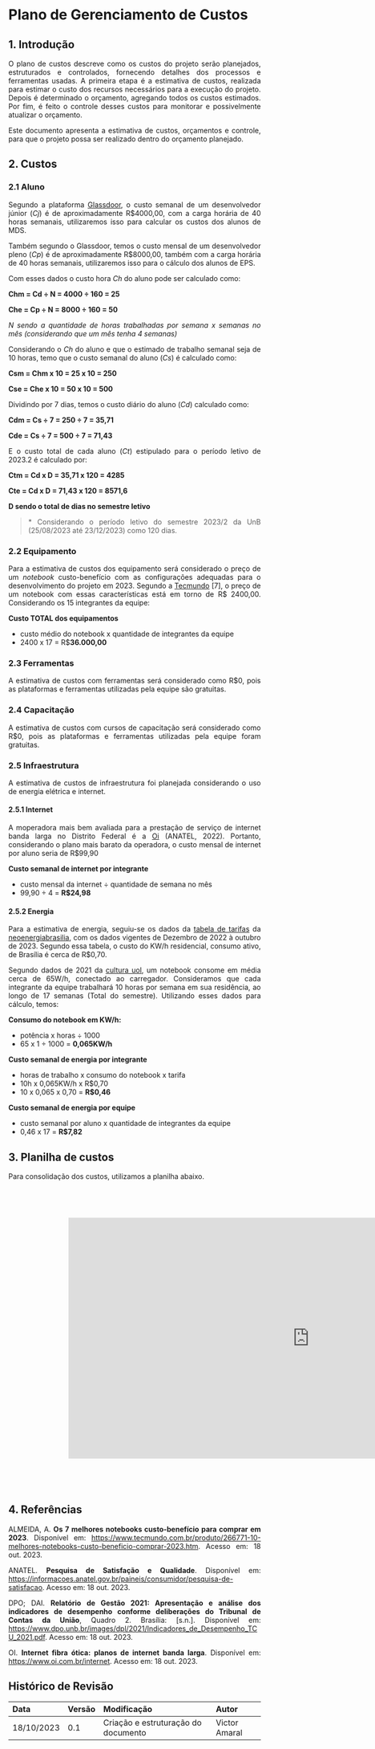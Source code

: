 # Plano de Gerenciamento de Custos
<style>body {text-align: justify}</style>

## 1. Introdução 
O plano de custos descreve como os custos do projeto serão planejados, estruturados e controlados, fornecendo detalhes dos processos e ferramentas usadas. A primeira etapa é a estimativa de custos, realizada para estimar o custo dos recursos necessários para a execução do projeto. Depois é determinado o orçamento, agregando todos os custos estimados. Por fim, é feito o controle desses custos para monitorar e possivelmente atualizar o orçamento.

Este documento apresenta a estimativa de custos, orçamentos e controle, para que o projeto possa ser realizado dentro do orçamento planejado.

## 2. Custos
### 2.1 Aluno
Segundo a plataforma [Glassdoor](https://www.glassdoor.com.br/Salários/desenvolvedor-júnior-salário-SRCH_KO0,20.htm), o custo semanal de um desenvolvedor júnior (_Cj_) é de aproximadamente R$4000,00, com a carga horária de 40 horas semanais, utilizaremos isso para calcular os custos dos alunos de MDS. 

Também segundo o Glassdoor, temos o custo mensal de um desenvolvedor pleno (_Cp_) é de aproximadamente R$8000,00, também com a carga horária de 40 horas semanais, utilizaremos isso para o cálculo dos alunos de EPS.

Com esses dados o custo hora _Ch_ do aluno pode ser calculado como:

**Chm = Cd ÷ N = 4000 ÷ 160 = 25**

**Che = Cp ÷ N = 8000 ÷ 160 = 50**

*N sendo a quantidade de horas trabalhadas por semana x semanas no mês (considerando que um mês tenha 4 semanas)*

Considerando o _Ch_ do aluno e que o estimado de trabalho semanal seja de 10 horas, temo que o custo semanal do aluno (_Cs_) é calculado como:

**Csm = Chm x 10 = 25 x 10 = 250**

**Cse = Che x 10 = 50 x 10 = 500**

Dividindo por 7 dias, temos o custo diário do aluno (_Cd_) calculado como:

**Cdm = Cs ÷ 7 = 250 ÷ 7 = 35,71**

**Cde = Cs ÷ 7 = 500 ÷ 7 = 71,43**

E o custo total de cada aluno (_Ct_) estipulado para o período letivo de 2023.2 é calculado por:

**Ctm = Cd x D = 35,71 x 120 = 4285**

**Cte = Cd x D = 71,43 x 120 = 8571,6**

**D sendo o total de dias no semestre letivo**

> \* Considerando o período letivo do semestre 2023/2 da UnB (25/08/2023 até 23/12/2023) como 120 dias.  

### 2.2 Equipamento
Para a estimativa de custos dos equipamento será considerado o preço de um _notebook_ custo-benefício com as configurações adequadas para o desenvolvimento do projeto em 2023. Segundo a [Tecmundo](https://www.tecmundo.com.br/produto/266771-10-melhores-notebooks-custo-beneficio-comprar-2023.htm) [7], o preço de um notebook com essas características está em torno de R$ 2400,00. Considerando os 15 integrantes da equipe:

**Custo TOTAL dos equipamentos**
* custo médio do notebook x quantidade de integrantes da equipe
* 2400 x 17 = R$**36.000,00**

### 2.3 Ferramentas
A estimativa de custos com ferramentas será considerado como R$0, pois as plataformas e ferramentas utilizadas pela equipe são gratuitas.

### 2.4 Capacitação
A estimativa de custos com cursos de capacitação será considerado como R$0, pois as plataformas e ferramentas utilizadas pela equipe foram gratuitas.


### 2.5 Infraestrutura
A estimativa de custos de infraestrutura foi planejada considerando o uso de energia elétrica e internet.

#### 2.5.1 Internet
A moperadora mais bem avaliada para a prestação de serviço de internet banda larga no Distrito Federal é a [Oi](https://www.oi.com.br/internet) (ANATEL, 2022). Portanto, considerando o plano mais barato da operadora, o custo mensal de internet por aluno seria de R$99,90

**Custo semanal de internet por integrante**
* custo mensal da internet ÷ quantidade de semana no mês
* 99,90 ÷ 4 = **R$24,98**

#### 2.5.2 Energia
Para a estimativa de energia, seguiu-se os dados da [tabela de tarifas](https://www.neoenergiabrasilia.com.br/residencial-e-rural/Documents/tafiras%20vigentes/01_nbsb_tarifas_energia_eletrica_grupoB_nov_2022_reh3134.pdf) da [neoenergiabrasilia](https://www.neoenergiabrasilia.com.br/Paginas/default.aspx), com os dados vigentes de Dezembro de 2022 à outubro de 2023. Segundo essa tabela, o custo do KW/h residencial, consumo ativo, de Brasília é cerca de R$0,70.

Segundo dados de 2021 da [cultura uol](https://cultura.uol.com.br/noticias/26097_6-maneiras-de-economizar-na-conta-de-luz-do-home-office.html), um notebook consome em média cerca de 65W/h, conectado ao carregador. Consideramos que cada integrante da equipe trabalhará 10 horas por semana em sua residência, ao longo de 17 semanas (Total do semestre). Utilizando esses dados para cálculo, temos:

**Consumo do notebook em KW/h:**
* potência x horas ÷ 1000  
* 65 x 1 ÷ 1000 = **0,065KW/h**

**Custo semanal de energia por integrante**

* horas de trabalho x consumo do notebook x tarifa
* 10h x 0,065KW/h x R$0,70
* 10 x 0,065 x 0,70 = **R$0,46**

**Custo semanal de energia por equipe**
* custo semanal por aluno x quantidade de integrantes da equipe
* 0,46 x 17 = **R$7,82**


## 3. Planilha de custos
Para consolidação dos custos, utilizamos a planilha abaixo.

<iframe width="1200" height="600" style="-webkit-transform:scale(0.8);-moz-transform-scale(0.8);" frameborder="0" scrolling="yes" src="https://docs.google.com/spreadsheets/d/1NGDqhFQa5XDPp-3fmC6r5sc7z3ChM2rYw2H5mmErnWk/edit?usp=sharing"></iframe>

## 4. Referências
ALMEIDA, A. **Os 7 melhores notebooks custo-benefício para comprar em 2023**. Disponível em: <https://www.tecmundo.com.br/produto/266771-10-melhores-notebooks-custo-beneficio-comprar-2023.htm>. Acesso em: 18 out. 2023. 

ANATEL. **Pesquisa de Satisfação e Qualidade**. Disponível em: <https://informacoes.anatel.gov.br/paineis/consumidor/pesquisa-de-satisfacao>. Acesso em: 18 out. 2023.

DPO; DAI. **Relatório de Gestão 2021: Apresentação e análise dos indicadores de desempenho conforme deliberações do Tribunal de Contas da União**, Quadro 2. Brasília: [s.n.]. Disponível em: <https://www.dpo.unb.br/images/dpl/2021/Indicadores_de_Desempenho_TCU_2021.pdf>. Acesso em: 18 out. 2023.

OI. **Internet fibra ótica: planos de internet banda larga**. Disponível em: <https://www.oi.com.br/internet>. Acesso em: 18 out. 2023.

## Histórico de Revisão
| Data       | Versão | Modificação | Autor |
| :--------- | :----- | :---------- | :---- |
| 18/10/2023 | 0.1    | Criação e estruturação do documento | Victor Amaral |
